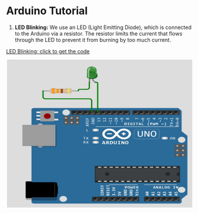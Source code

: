 # Arduino Tutorial
1. **LED Blinking:** We use an LED (Light Emitting Diode), which is connected to the Arduino via a resistor. The resistor limits the current that flows through the LED to prevent it from burning by too much current.

<a href="https://wokwi.com/projects/374869964416433153">LED Blinking: click to get the code</a>
<p align="center">
<img src="./Media/1.jpg" width="500" height="400"/>
</p>